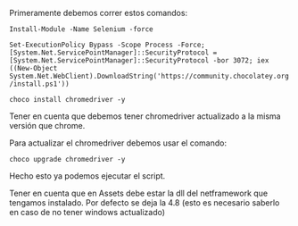 Primeramente debemos correr estos comandos:


`Install-Module -Name Selenium -force`


`Set-ExecutionPolicy Bypass -Scope Process -Force; [System.Net.ServicePointManager]::SecurityProtocol = [System.Net.ServicePointManager]::SecurityProtocol -bor 3072; iex ((New-Object System.Net.WebClient).DownloadString('https://community.chocolatey.org/install.ps1'))`

`choco install chromedriver -y`

Tener en cuenta que debemos tener chromedriver actualizado a la misma versión que chrome.

Para actualizar el chromedriver debemos usar el comando:

`choco upgrade chromedriver -y`



Hecho esto ya podemos ejecutar el script.

Tener en cuenta que en Assets debe estar la dll del netframework que tengamos instalado.
Por defecto se deja la 4.8 (esto es necesario saberlo en caso de no tener windows actualizado)

